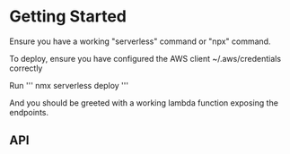 # Getting Started

Ensure you have a working "serverless" command or "npx" command.

To deploy, ensure you have configured the AWS client ~/.aws/credentials correctly

Run
'''
nmx serverless deploy
'''

And you should be greeted with a working lambda function exposing the endpoints.

## API


